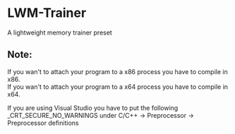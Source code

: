 # LWM-Trainer
A lightweight memory trainer preset

## Note:  
If you wan't to attach your program to a x86 process you have to compile in x86.  
If you wan't to attach your program to a x64 process you have to compile in x64.  

If you are using Visual Studio you have to put the following _CRT_SECURE_NO_WARNINGS under C/C++ -> Preprocessor -> Preprocessor definitions

